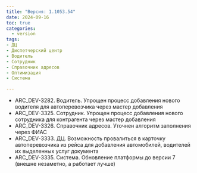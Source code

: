 ```yaml
---
title: "Версия: 1.1053.54"
date: 2024-09-16
toc: true
categories:
  - version
tags:
- ДЦ
- Диспетчерский центр
- Водитель
- Сотрудник
- Справочник адресов
- Оптимизация
- Система

---
```


-   ARC_DEV-3282. Водитель. Упрощен процесс добавления нового водителя для автоперевозчика через мастер добавления
-   ARC_DEV-3325. Сотрудник. Упрощен процесс добавления нового сотрудника для контрагента через мастер добавления
-   ARC_DEV-3326. Справочник адресов. Уточнен алгоритм заполнения через ФИАС
-   ARC_DEV-3333. ДЦ. Возможность провалиться в карточку автоперевозчика из рейса для добавления автомобилей, водителей
их выделенных услуг документа
-   ARC_DEV-3335. Система. Обновление платформы до версии 7 (внешне незаметно, а работает лучше)
